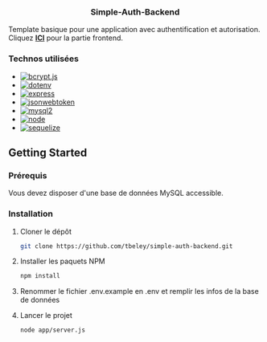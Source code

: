 <div>
  <h3 align="center">Simple-Auth-Backend</h3>

  <p>
    Template basique pour une application avec authentification et autorisation.<br />
    Cliquez <a href="https://github.com/tbeley/simple-auth-frontend"><strong>ICI</strong></a> pour la partie frontend.
  </p>
</div>

### Technos utilisées

- [![bcrypt.js][bcrypt.js]][bcrypt.js-url]
- [![dotenv][dotenv]][dotenv-url]
- [![express][express]][express-url]
- [![jsonwebtoken][jsonwebtoken]][jsonwebtoken-url]
- [![mysql2][mysql2]][mysql2-url]
- [![node][node]][node-url]
- [![sequelize][sequelize]][sequelize-url]

<!-- GETTING STARTED -->

## Getting Started

### Prérequis

Vous devez disposer d'une base de données MySQL accessible.

### Installation

1. Cloner le dépôt
   ```sh
   git clone https://github.com/tbeley/simple-auth-backend.git
   ```
2. Installer les paquets NPM
   ```sh
   npm install
   ```
3. Renommer le fichier .env.example en .env et remplir les infos de la base de données

4. Lancer le projet
   ```sh
   node app/server.js
   ```

[bcrypt.js]: https://img.shields.io/badge/BCrypt.js-20232A?style=for-the-badge
[bcrypt.js-url]: https://github.com/dcodeIO/bcrypt.js
[dotenv]: https://img.shields.io/badge/BCrypt.js-ECD43E?style=for-the-badge&logo=dotenv&logoColor=FFF
[dotenv-url]: https://github.com/motdotla/dotenv
[express]: https://img.shields.io/badge/Express-20232A?style=for-the-badge&logo=express&logoColor=FFF
[express-url]: https://expressjs.com
[node]: https://img.shields.io/badge/Node.js-026E00?style=for-the-badge&logo=node.js&logoColor=FFF
[node-url]: https://nodejs.org/en/
[jsonwebtoken]: https://img.shields.io/badge/JsonWebToken-20232A?style=for-the-badge
[jsonwebtoken-url]: https://github.com/auth0/node-jsonwebtoken
[mysql2]: https://img.shields.io/badge/MySQL2-3E6E93?style=for-the-badge&logo=mysql&logoColor=FFF
[mysql2-url]: https://github.com/sidorares/node-mysql2
[sequelize]: https://img.shields.io/badge/Sequelize-02AFEF?style=for-the-badge&logo=sequelize&logoColor=FFF
[sequelize-url]: https://sequelize.org/
